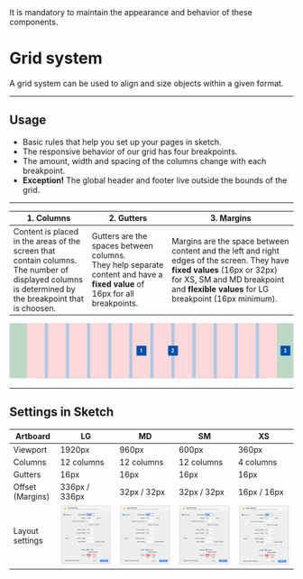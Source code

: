 <AlertWarning alertHeadline="Not modifiable">
It is mandatory to maintain the appearance and behavior of these components.
</AlertWarning>

# Grid system

A grid system can be used to align and size objects within a given format.

---

## Usage

- Basic rules that help you set up your pages in sketch.
- The responsive behavior of our grid has four breakpoints.
- The amount, width and spacing of the columns change with each breakpoint.
- **Exception!** The global header and footer live outside the bounds of the grid.

---

|  1. Columns | 2. Gutters | 3. Margins |
|---|---|---|
| Content is placed in the areas of the screen that contain columns.<br> The number of displayed columns is determined by the breakpoint that is choosen. | Gutters are the spaces between columns.<br> They help separate content and have a **fixed value** of 16px for all breakpoints. | Margins are the space between content and the left and right edges of the screen. They have **fixed values** (16px or 32px) for XS, SM and MD breakpoint and **flexible values** for LG breakpoint (16px minimum). |

![Grid Setup](assets/grid-system-setup@1x.png)

---

## Settings in Sketch

| Artboard | LG | MD | SM  | XS |
|---|---|---|---|---|
| Viewport | 1920px | 960px | 600px | 360px |
| Columns | 12 columns | 12 columns | 12 columns | 4 columns |
| Gutters | 16px | 16px | 16px | 16px |
| Offset (Margins) | 336px / 336px | 32px / 32px | 32px / 32px | 16px / 16px |
| Layout settings | ![LG Layout](assets/sketch_layout_LG@1x.png) | ![MD Layout](assets/sketch_layout_MD@1x.png) | ![SM Layout](assets/sketch_layout_SM@1x.png) | ![XS Layout](assets/sketch_layout_XS@1x.png) |
